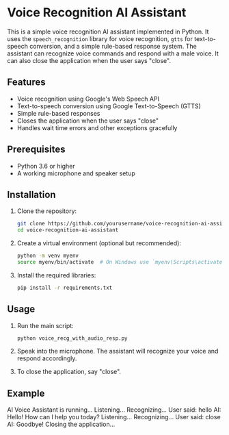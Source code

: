 # Voice Recognition AI Assistant

This is a simple voice recognition AI assistant implemented in Python. It uses the `speech_recognition` library for voice recognition, `gtts` for text-to-speech conversion, and a simple rule-based response system. The assistant can recognize voice commands and respond with a male voice. It can also close the application when the user says "close".

## Features

- Voice recognition using Google's Web Speech API
- Text-to-speech conversion using Google Text-to-Speech (GTTS)
- Simple rule-based responses
- Closes the application when the user says "close"
- Handles wait time errors and other exceptions gracefully

## Prerequisites

- Python 3.6 or higher
- A working microphone and speaker setup

## Installation

1. Clone the repository:
    ```bash
    git clone https://github.com/yourusername/voice-recognition-ai-assistant.git
    cd voice-recognition-ai-assistant
    ```

2. Create a virtual environment (optional but recommended):
    ```bash
    python -m venv myenv
    source myenv/bin/activate  # On Windows use `myenv\Scripts\activate`
    ```

3. Install the required libraries:
    ```bash
    pip install -r requirements.txt
    ```

## Usage

1. Run the main script:
    ```bash
    python voice_recg_with_audio_resp.py
    ```

2. Speak into the microphone. The assistant will recognize your voice and respond accordingly.

3. To close the application, say "close".

## Example

AI Voice Assistant is running...
Listening...
Recognizing...
User said: hello
AI: Hello! How can I help you today?
Listening...
Recognizing...
User said: close
AI: Goodbye!
Closing the application...

